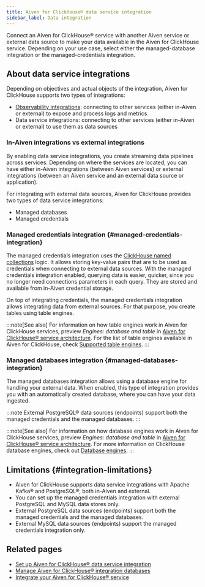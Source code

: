 ```yaml
---
title: Aiven for ClickHouse® data service integration
sidebar_label: Data integration
---
```


Connect an Aiven for ClickHouse® service with another Aiven service or external data source to make your data available in the Aiven for ClickHouse service. Depending on your use case, select either the managed-database integration or the managed-credentials integration.

## About data service integrations

Depending on objectives and actual objects of the integration, Aiven for ClickHouse
supports two types of integrations:

- [Observability integrations](/docs/products/clickhouse/howto/list-integrations):
  connecting to other services (either in-Aiven or external) to expose and process logs
  and metrics
- Data service integrations: connecting to other services (either in-Aiven or external) to
use them as data sources

### In-Aiven integrations vs external integrations

By enabling data service integrations, you create streaming data pipelines across
services. Depending on where the services are located, you can have either in-Aiven
integrations (between Aiven services) or external integrations (between an Aiven service
and an external data source or application).

For integrating with external data sources, Aiven for ClickHouse provides two types of
data service integrations:

- Managed databases
- Managed credentials

### Managed credentials integration {#managed-credentials-integration}

The managed credentials integration uses the
[ClickHouse named collections](https://clickhouse.com/docs/en/operations/named-collections)
logic. It allows storing key-value pairs that are to be used as credentials when
connecting to external data sources. With the managed credentials integration enabled,
querying data is easier, quicker, since you no longer need connections parameters in each
query. They are stored and available from in-Aiven credential storage.

On top of integrating credentials, the managed credentials integration allows integrating
data from external sources. For that purpose, you create tables using table engines.

:::note[See also]
For information on how table engines work in Aiven for ClickHouse services, preview
*Engines: database and table* in
[Aiven for ClickHouse® service architecture](/docs/products/clickhouse/concepts/service-architecture).
For the list of table engines available in Aiven for ClickHouse, check
[Supported table engines](/docs/products/clickhouse/reference/supported-table-engines).
:::

### Managed databases integration {#managed-databases-integration}

The managed databases integration allows using a database engine for handling your
external data. When enabled, this type of integration provides you with an automatically
created database, where you can have your data ingested.

:::note
External PostgreSQL® data sources (endpoints) support both the managed credentials and the
managed databases.
:::

:::note[See also]
For information on how database engines work in Aiven for ClickHouse services, preview
*Engines: database and table* in
[Aiven for ClickHouse® service architecture](/docs/products/clickhouse/concepts/service-architecture).
For more information on ClickHouse database engines, check out
[Database engines](https://clickhouse.com/docs/en/engines/database-engines).
:::

## Limitations {#integration-limitations}

- Aiven for ClickHouse supports data service integrations with Apache Kafka® and
PostgreSQL®, both in-Aiven and external.
- You can set up the managed credentials integration with external PostgreSQL and MySQL
data stores only.
- External PostgreSQL data sources (endpoints) support both the managed credentials and
the managed databases.
- External MySQL data sources (endpoints) support the managed credentials integration
only.

## Related pages

- [Set up Aiven for ClickHouse® data service integration](/docs/products/clickhouse/howto/data-service-integration)
- [Manage Aiven for ClickHouse® integration databases](/docs/products/clickhouse/howto/integration-databases)
- [Integrate your Aiven for ClickHouse® service](/docs/products/clickhouse/howto/list-integrations)
